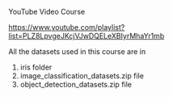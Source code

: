 YouTube Video Course

https://www.youtube.com/playlist?list=PLZ8LpvgeJKcjVJwDQELeXBIyrMhaYr1mb

All the datasets used in this course are in
1. iris folder
2. image_classification_datasets.zip file
3. object_detection_datasets.zip file 
